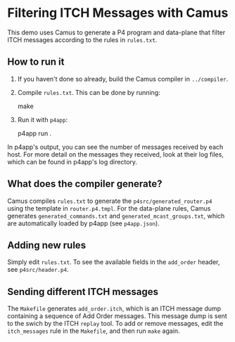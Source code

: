 # Filtering ITCH Messages with Camus

This demo uses Camus to generate a P4 program and data-plane that filter ITCH messages according to the rules in
`rules.txt`. 

## How to run it
1. If you haven't done so already, build the Camus compiler in `../compiler`.

2. Compile `rules.txt`. This can be done by running:

    make

3. Run it with `p4app`:

    p4app run .

In p4app's output, you can see the number of messages received by each host. For more detail on the messages they
received, look at their log files, which can be found in p4app's log directory.

## What does the compiler generate?
Camus compiles `rules.txt` to generate the `p4src/generated_router.p4` using the template in `router.p4.tmpl`. For the
data-plane rules, Camus generates `generated_commands.txt` and `generated_mcast_groups.txt`, which are automatically
loaded by p4app (see `p4app.json`).

## Adding new rules
Simply edit `rules.txt`. To see the available fields in the `add_order` header, see `p4src/header.p4`.

## Sending different ITCH messages
The `Makefile` generates `add_order.itch`, which is an ITCH message dump containing a sequence of Add Order messages.
This message dump is sent to the swich by the ITCH `replay` tool. To add or remove messages, edit the `itch_messages`
rule in the `Makefile`, and then run `make` again.
